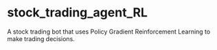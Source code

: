 # stock_trading_agent_RL
A stock trading bot that uses Policy Gradient Reinforcement Learning to make trading decisions.
